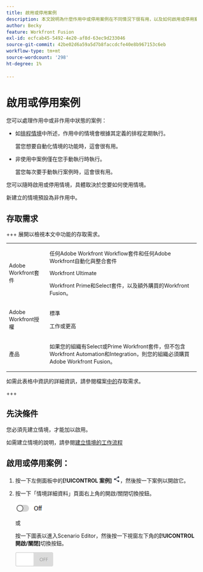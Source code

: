 ```yaml
---
title: 啟用或停用案例
description: 本文說明為什麼作用中或停用案例在不同情況下很有用，以及如何啟用或停用案例。
author: Becky
feature: Workfront Fusion
exl-id: ecfcab45-5492-4e20-af8d-63ec9d233046
source-git-commit: 42be02d6a59a5d7b8faccdcfe40e8b967153c6eb
workflow-type: tm+mt
source-wordcount: '298'
ht-degree: 1%

---
```


# 啟用或停用案例

您可以處理作用中或非作用中狀態的案例：

* 如[排程情境](/help/workfront-fusion/create-scenarios/config-scenarios-settings/schedule-a-scenario.md)中所述，作用中的情境會根據其定義的排程定期執行。

  當您想要自動化情境的功能時，這會很有用。

* 非使用中案例僅在您手動執行時執行。

  當您每次要手動執行案例時，這會很有用。

您可以隨時啟用或停用情境，具體取決於您要如何使用情境。

新建立的情境預設為非作用中。

## 存取需求

+++ 展開以檢視本文中功能的存取需求。

<table style="table-layout:auto">
 <col> 
 <col> 
 <tbody> 
  <tr> 
   <td role="rowheader">Adobe Workfront套件</td> 
   <td> <p>任何Adobe Workfront Workflow套件和任何Adobe Workfront自動化與整合套件</p><p>Workfront Ultimate</p><p>Workfront Prime和Select套件，以及額外購買的Workfront Fusion。</p> </td> 
  </tr> 
  <tr data-mc-conditions=""> 
   <td role="rowheader">Adobe Workfront授權</td> 
   <td> <p>標準</p><p>工作或更高</p> </td> 
  </tr> 
  <tr> 
   <td role="rowheader">產品</td> 
   <td>
   <p>如果您的組織有Select或Prime Workfront套件，但不包含Workfront Automation和Integration，則您的組織必須購買Adobe Workfront Fusion。</li></ul>
   </td> 
  </tr>
 </tbody> 
</table>

如需此表格中資訊的詳細資訊，請參閱檔案[中的](/help/workfront-fusion/references/licenses-and-roles/access-level-requirements-in-documentation.md)存取需求。

+++

## 先決條件

您必須先建立情境，才能加以啟用。

如需建立情境的說明，請參閱[建立情境的工作流程](/help/workfront-fusion/create-scenarios/plan-a-scenario/create-a-scenario-workflow.md)

## 啟用或停用案例：

1. 按一下左側面板中的&#x200B;**[!UICONTROL 案例]** ![案例圖示](assets/scenarios-icon.png)，然後按一下案例以開啟它。
1. 按一下「情境詳細資料」頁面右上角的開啟/關閉切換按鈕。

   ![詳細資料啟用切換](assets/active-toggle-details-page.png)

   或

   按一下圖表以進入Scenario Editor，然後按一下視窗左下角的&#x200B;**[!UICONTROL 開啟/關閉]**&#x200B;切換按鈕。

   ![開啟關閉開關](assets/on-off-switch.jpg)
